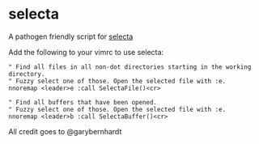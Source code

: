 # selecta

A pathogen friendly script for [selecta](https://github.com/garybernhardt/selecta)

Add the following to your vimrc to use selecta:

    " Find all files in all non-dot directories starting in the working directory.
    " Fuzzy select one of those. Open the selected file with :e.
    nnoremap <leader>e :call SelectaFile()<cr>

    " Find all buffers that have been opened.
    " Fuzzy select one of those. Open the selected file with :e.
    nnoremap <leader>b :call SelectaBuffer()<cr>

All credit goes to @garybernhardt
